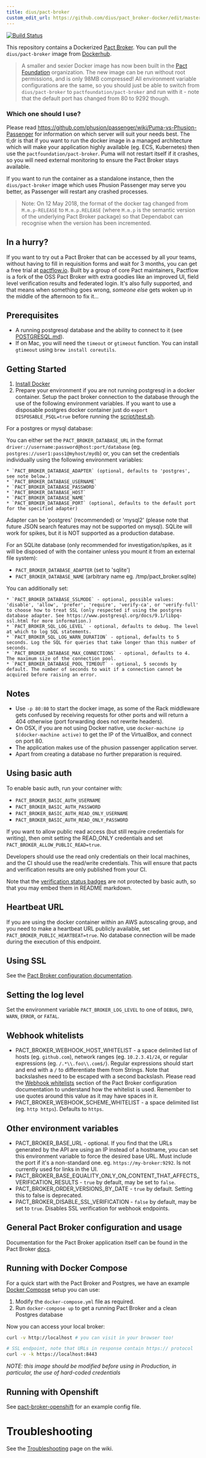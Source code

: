 ```yaml
---
title: dius/pact-broker
custom_edit_url: https://github.com/dius/pact_broker-docker/edit/master/README.md
---
```

<!-- This file has been synced from the dius/pact_broker-docker repository. Please do not edit it directly. The URL of the source file can be found in the custom_edit_url value above -->


[![Build Status](https://travis-ci.org/DiUS/pact_broker-docker.svg)](https://travis-ci.org/DiUS/pact_broker-docker)

This repository contains a Dockerized [Pact Broker](https://github.com/pact-foundation/pact_broker). You can pull the `dius/pact-broker` image from [Dockerhub](https://hub.docker.com/r/dius/pact-broker/).

> A smaller and sexier Docker image has now been built in the [Pact Foundation](https://github.com/pact-foundation/pact-broker-docker) organization. The new image can be run without root permissions, and is only 98MB compressed! All environment variable configurations are the same, so you should just be able to switch from `dius/pact-broker` to `pactfoundation/pact-broker` and run with it - note that the default port has changed from 80 to 9292 though.

### Which one should I use?

Please read https://github.com/phusion/passenger/wiki/Puma-vs-Phusion-Passenger for information on which server will suit your needs best. The tl;dr is that if you want to run the docker image in a managed architecture which will make your application highly available (eg. ECS, Kubernetes) then use the `pactfoundation/pact-broker`. Puma will not restart itself if it crashes, so you will need external monitoring to ensure the Pact Broker stays available.

If you want to run the container as a standalone instance, then the `dius/pact-broker` image which uses Phusion Passenger may serve you better, as Passenger will restart any crashed processes.


> Note: On 12 May 2018, the format of the docker tag changed from `M.m.p-RELEASE` to `M.m.p.RELEASE` (where `M.m.p` is the semantic version of the underlying Pact Broker package) so that Dependabot can recognise when the version has been incremented.

## In a hurry?

If you want to try out a Pact Broker that can be accessed by all your teams, without having to fill in requisition forms and wait for 3 months, you can get a free trial at <a href="https://pactflow.io/?utm_source=github&utm_campaign=dius_pact_broker_docker">pactflow.io</a>. Built by a group of core Pact maintainers, Pactflow is a fork of the OSS Pact Broker with extra goodies like an improved UI, field level verification results and federated login. It's also fully supported, and that means when something goes wrong, *someone else* gets woken up in the middle of the afternoon to fix it...

## Prerequisites

* A running postgresql database and the ability to connect to it (see [POSTGRESQL.md][postgres]).
* If on Mac, you will need the `timeout` or `gtimeout` function. You can install `gtimeout` using `brew install coreutils`.

## Getting Started

1. [Install Docker](https://docs.docker.com/engine/installation/)
2. Prepare your environment if you are not running postgresql in a docker container. Setup the pact broker connection to the database through the use of the following environment variables. If you want to use a disposable postgres docker container just do `export DISPOSABLE_PSQL=true` before running the [script/test.sh][test-script].

For a postgres or mysql database:

You can either set the `PACT_BROKER_DATABASE_URL` in the format `driver://username:password@host:port/database` (eg. `postgres://user1:pass1@myhost/mydb`) or, you can set the credentials individually using the following environment variables:

    * `PACT_BROKER_DATABASE_ADAPTER` (optional, defaults to 'postgres', see note below.)
    * `PACT_BROKER_DATABASE_USERNAME`
    * `PACT_BROKER_DATABASE_PASSWORD`
    * `PACT_BROKER_DATABASE_HOST`
    * `PACT_BROKER_DATABASE_NAME`
    * `PACT_BROKER_DATABASE_PORT` (optional, defaults to the default port for the specified adapter)

Adapter can be 'postgres' (recommended) or 'mysql2' (please note that future JSON search features may not be supported on mysql). SQLite will work for spikes, but it is NOT supported as a production database.

For an SQLite database (only recommended for investigation/spikes, as it will be disposed of with the container unless you mount it from an external file system):

  * `PACT_BROKER_DATABASE_ADAPTER` (set to 'sqlite')
  * `PACT_BROKER_DATABASE_NAME` (arbitrary name eg. /tmp/pact_broker.sqlite)

You can additionally set:

    * `PACT_BROKER_DATABASE_SSLMODE` - optional, possible values: 'disable', 'allow', 'prefer', 'require', 'verify-ca', or 'verify-full' to choose how to treat SSL (only respected if using the postgres database adapter. See https://www.postgresql.org/docs/9.1/libpq-ssl.html for more information.)
    * `PACT_BROKER_SQL_LOG_LEVEL` - optional, defaults to debug. The level at which to log SQL statements.
    * `PACT_BROKER_SQL_LOG_WARN_DURATION` - optional, defaults to 5 seconds. Log the SQL for queries that take longer than this number of seconds.
    * `PACT_BROKER_DATABASE_MAX_CONNECTIONS` - optional, defaults to 4. The maximum size of the connection pool.
    * `PACT_BROKER_DATABASE_POOL_TIMEOUT` - optional, 5 seconds by default. The number of seconds to wait if a connection cannot be acquired before raising an error.

## Notes

* Use `-p 80:80` to start the docker image, as some of the Rack middleware gets confused by receiving requests for other ports and will return a 404 otherwise (port forwarding does not rewrite headers).
* On OSX, if you are not using Docker native, use `docker-machine ip $(docker-machine active)` to get the IP of the VirtualBox, and connect on port 80.
* The application makes use of the phusion passenger application server.
* Apart from creating a database no further preparation is required.

## Using basic auth

To enable basic auth, run your container with:

* `PACT_BROKER_BASIC_AUTH_USERNAME`
* `PACT_BROKER_BASIC_AUTH_PASSWORD`
* `PACT_BROKER_BASIC_AUTH_READ_ONLY_USERNAME`
* `PACT_BROKER_BASIC_AUTH_READ_ONLY_PASSWORD`

If you want to allow public read access (but still require credentials for writing), then omit setting the READ_ONLY credentials and set `PACT_BROKER_ALLOW_PUBLIC_READ=true`.

Developers should use the read only credentials on their local machines, and the CI should use the read/write credentials. This will ensure that pacts and verification results are only published from your CI.

Note that the [verification status badges][badges] are not protected by basic auth, so that you may embed them in README markdown.

## Heartbeat URL

If you are using the docker container within an AWS autoscaling group, and you need to make a heartbeat URL publicly available, set `PACT_BROKER_PUBLIC_HEARTBEAT=true`. No database connection will be made during the execution of this endpoint.

## Using SSL

See the [Pact Broker configuration documentation][reverse-proxy].

## Setting the log level

Set the environment variable `PACT_BROKER_LOG_LEVEL` to one of `DEBUG`, `INFO`, `WARN`, `ERROR`, or `FATAL`.

## Webhook whitelists

* PACT_BROKER_WEBHOOK_HOST_WHITELIST - a space delimited list of hosts (eg. `github.com`), network ranges (eg. `10.2.3.41/24`, or regular expressions (eg. `/.*\\.foo\\.com$/`). Regular expressions should start and end with a `/` to differentiate them from Strings. Note that backslashes need to be escaped with a second backslash. Please read the [Webhook whitelists](https://docs.pact.io/pact_broker/configuration#webhook-whitelists) section of the Pact Broker configuration documentation to understand how the whitelist is used. Remember to use quotes around this value as it may have spaces in it.
* PACT_BROKER_WEBHOOK_SCHEME_WHITELIST - a space delimited list (eg. `http https`). Defaults to `https`.

## Other environment variables

* PACT_BROKER_BASE_URL - optional. If you find that the URLs generated by the API are using an IP instead of a hostname, you can set this environment variable to force the desired base URL. Must include the port if it's a non-standard one. eg. `https://my-broker:9292`. Is not currently used for links in the UI.
* PACT_BROKER_BASE_EQUALITY_ONLY_ON_CONTENT_THAT_AFFECTS_VERIFICATION_RESULTS - `true` by default, may be set to `false`.
* PACT_BROKER_ORDER_VERSIONS_BY_DATE - `true` by default. Setting this to false is deprecated.
* PACT_BROKER_DISABLE_SSL_VERIFICATION - `false` by default, may be set to `true`. Disables SSL verification for webhook endpoints.

## General Pact Broker configuration and usage

Documentation for the Pact Broker application itself can be found in the Pact Broker [docs][pact-broker-docs].

## Running with Docker Compose

For a quick start with the Pact Broker and Postgres, we have an example
[Docker Compose][docker-compose] setup you can use:

1. Modify the `docker-compose.yml` file as required.
2. Run `docker-compose up` to get a running Pact Broker and a clean Postgres database

Now you can access your local broker:

```sh
curl -v http://localhost # you can visit in your browser too!

# SSL endpoint, note that URLs in response contain https:// protocol
curl -v -k https://localhost:8443
```

_NOTE: this image should be modified before using in Production, in particular, the use of hard-coded credentials_

## Running with Openshift

See [pact-broker-openshift](https://github.com/jaimeniswonger/pact-broker-openshift) for an example config file.

# Troubleshooting

See the [Troubleshooting][troubleshooting] page on the wiki.

[badges]: https://docs.pact.io/pact_broker/advanced_topics/provider_verification_badges
[troubleshooting]: https://github.com/pact-foundation/pact-broker-docker/wiki/Troubleshooting
[postgres]: https://github.com/DiUS/pact_broker-docker/blob/master/POSTGRESQL.md
[test-script]: https://github.com/DiUS/pact_broker-docker/blob/master/script/test.sh
[docker-compose]: https://github.com/DiUS/pact_broker-docker/blob/master/docker-compose.yml
[pact-broker-docs]: https://docs.pact.io/pact_broker/
[reverse-proxy]: https://docs.pact.io/pact_broker/configuration#running-the-broker-behind-a-reverse-proxy

